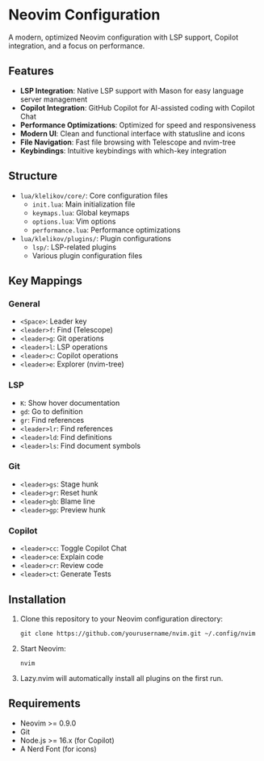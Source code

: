 # Neovim Configuration

A modern, optimized Neovim configuration with LSP support, Copilot integration, and a focus on performance.

## Features

- **LSP Integration**: Native LSP support with Mason for easy language server management
- **Copilot Integration**: GitHub Copilot for AI-assisted coding with Copilot Chat
- **Performance Optimizations**: Optimized for speed and responsiveness
- **Modern UI**: Clean and functional interface with statusline and icons
- **File Navigation**: Fast file browsing with Telescope and nvim-tree
- **Keybindings**: Intuitive keybindings with which-key integration

## Structure

- `lua/klelikov/core/`: Core configuration files
  - `init.lua`: Main initialization file
  - `keymaps.lua`: Global keymaps
  - `options.lua`: Vim options
  - `performance.lua`: Performance optimizations
- `lua/klelikov/plugins/`: Plugin configurations
  - `lsp/`: LSP-related plugins
  - Various plugin configuration files

## Key Mappings

### General

- `<Space>`: Leader key
- `<leader>f`: Find (Telescope)
- `<leader>g`: Git operations
- `<leader>l`: LSP operations
- `<leader>c`: Copilot operations
- `<leader>e`: Explorer (nvim-tree)

### LSP

- `K`: Show hover documentation
- `gd`: Go to definition
- `gr`: Find references
- `<leader>lr`: Find references
- `<leader>ld`: Find definitions
- `<leader>ls`: Find document symbols

### Git

- `<leader>gs`: Stage hunk
- `<leader>gr`: Reset hunk
- `<leader>gb`: Blame line
- `<leader>gp`: Preview hunk

### Copilot

- `<leader>cc`: Toggle Copilot Chat
- `<leader>ce`: Explain code
- `<leader>cr`: Review code
- `<leader>ct`: Generate Tests

## Installation

1. Clone this repository to your Neovim configuration directory:
   ```
   git clone https://github.com/yourusername/nvim.git ~/.config/nvim
   ```

2. Start Neovim:
   ```
   nvim
   ```

3. Lazy.nvim will automatically install all plugins on the first run.

## Requirements

- Neovim >= 0.9.0
- Git
- Node.js >= 16.x (for Copilot)
- A Nerd Font (for icons)
